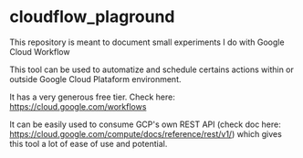 # cloudflow_plaground

This repository is meant to document small experiments I do with Google Cloud Workflow


This tool can be used to automatize and schedule certains actions within or outside Google Cloud Plataform environment.

It has a very generous free tier. Check here: https://cloud.google.com/workflows


It can be easily used to consume GCP's own REST API (check doc here: https://cloud.google.com/compute/docs/reference/rest/v1/) which gives this tool a lot of ease of use and potential.